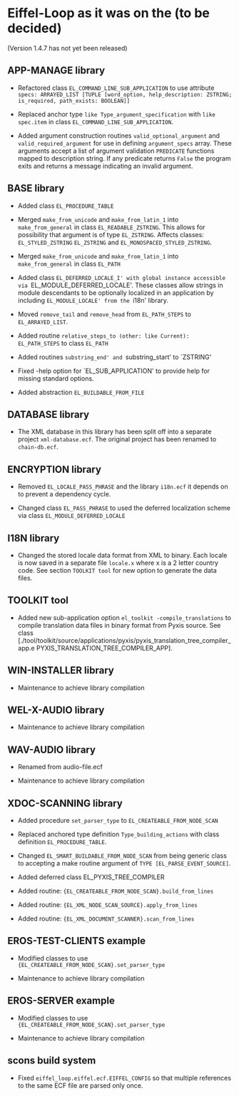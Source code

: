 # Eiffel-Loop as it was on the (to be decided)

(Version 1.4.7 has not yet been released)

## APP-MANAGE library

* Refactored class `EL_COMMAND_LINE_SUB_APPLICATION` to use attribute `specs: ARRAYED_LIST [TUPLE [word_option, help_description: ZSTRING; is_required, path_exists: BOOLEAN]]`

* Replaced anchor type `like Type_argument_specification` with `like spec.item` in class `EL_COMMAND_LINE_SUB_APPLICATION`.

* Added argument construction routines `valid_optional_argument` and `valid_required_argument` for use in defining `argument_specs` array. These arguments accept a list of argument validation `PREDICATE` functions mapped to description string. If any predicate returns `False` the program exits and returns a message indicating an invalid argument.

## BASE library

* Added class `EL_PROCEDURE_TABLE`

* Merged `make_from_unicode` and `make_from_latin_1` into `make_from_general` in class `EL_READABLE_ZSTRING`. This allows for possibility that argument is of type `EL_ZSTRING`. Affects classes: `EL_STYLED_ZSTRING` `EL_ZSTRING` and `EL_MONOSPACED_STYLED_ZSTRING`.

* Merged `make_from_unicode` and `make_from_latin_1` into `make_from_general` in class `EL_PATH`

* Added class `EL_DEFERRED_LOCALE_I' with global instance accessible via `EL_MODULE_DEFERRED_LOCALE'. These classes allow strings in module descendants to be optionally localized in an application by including `EL_MODULE_LOCALE' from the `i18n' library.

* Moved `remove_tail` and `remove_head` from `EL_PATH_STEPS` to `EL_ARRAYED_LIST`.

* Added routine `relative_steps_to (other: like Current): EL_PATH_STEPS` to class `EL_PATH`

* Added routines `substring_end' and `substring_start' to `ZSTRING'

* Fixed -help option for `EL_SUB_APPLICATION' to provide help for missing standard options.

* Added abstraction `EL_BUILDABLE_FROM_FILE`

## DATABASE library

* The XML database in this library has been split off into a separate project `xml-database.ecf`. The original project has been renamed to `chain-db.ecf`.

## ENCRYPTION library

* Removed `EL_LOCALE_PASS_PHRASE` and the library `i18n.ecf` it depends on to prevent a dependency cycle.

* Changed class `EL_PASS_PHRASE` to used the deferred localization scheme via class `EL_MODULE_DEFERRED_LOCALE`

## I18N library

* Changed the stored locale data format from XML to binary. Each locale is now saved in a separate file `locale.x` where x is a 2 letter country code. See section `TOOLKIT tool` for new option to generate the data files.

## TOOLKIT tool
* Added new sub-application option `el_toolkit -compile_translations` to compile translation data files in binary format from Pyxis source. See class [./tool/toolkit/source/applications/pyxis/pyxis_translation_tree_compiler_app.e PYXIS_TRANSLATION_TREE_COMPILER_APP].

## WIN-INSTALLER library

* Maintenance to achieve library compilation

## WEL-X-AUDIO library

* Maintenance to achieve library compilation

## WAV-AUDIO library

* Renamed from audio-file.ecf

* Maintenance to achieve library compilation

## XDOC-SCANNING library

* Added procedure `set_parser_type` to `EL_CREATEABLE_FROM_NODE_SCAN`

* Replaced anchored type definition `Type_building_actions` with class definition `EL_PROCEDURE_TABLE`.

* Changed `EL_SMART_BUILDABLE_FROM_NODE_SCAN` from being generic class to accepting a make routine argument of `TYPE [EL_PARSE_EVENT_SOURCE]`.

* Added deferred class EL_PYXIS_TREE_COMPILER

* Added routine: `{EL_CREATEABLE_FROM_NODE_SCAN}.build_from_lines`

* Added routine: `{EL_XML_NODE_SCAN_SOURCE}.apply_from_lines`

* Added routine: `{EL_XML_DOCUMENT_SCANNER}.scan_from_lines`

## EROS-TEST-CLIENTS example

* Modified classes to use `{EL_CREATEABLE_FROM_NODE_SCAN}.set_parser_type`

* Maintenance to achieve library compilation

## EROS-SERVER example

* Modified classes to use `{EL_CREATEABLE_FROM_NODE_SCAN}.set_parser_type`

* Maintenance to achieve library compilation

## scons build system

* Fixed `eiffel_loop.eiffel.ecf.EIFFEL_CONFIG` so that multiple references to the same ECF file are parsed only once.


